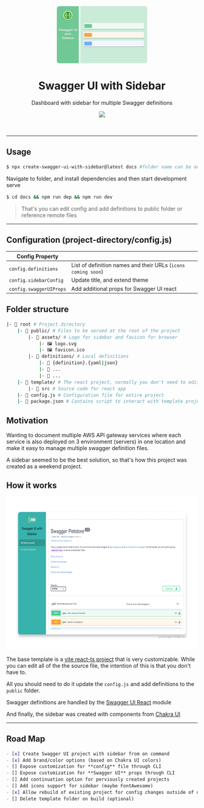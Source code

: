 <p align="center">
<img src="https://raw.githubusercontent.com/dimitriharding/create-swagger-ui-with-sidebar/main/media/logo.svg" height="150">
</p>

<h1 align="center">
Swagger UI with Sidebar
</h1>
<p align="center">
Dashboard with sidebar for multiple Swagger definitions
<p>
<p align="center">
  <a href="https://www.npmjs.com/package/create-swagger-ui-with-sidebar"><img src="https://img.shields.io/npm/v/create-swagger-ui-with-sidebar?color=2C7A7B&label="></a>
<p>
<br/>

---

## Usage

```bash
$ npx create-swagger-ui-with-sidebar@latest docs #folder name can be anything
```

Navigate to folder, and install dependencies and then start development serve

```bash
$ cd docs && npm run dep && npm run dev
```

> That's you can edit config and add definitions to public folder or reference remote files

---

## Configuration (project-directory/config.js)

| Config Property         |                                                               |
| ----------------------- | ------------------------------------------------------------- |
| `config.definitions`    | List of definition names and their URLs (`icons coming soon`) |
| `config.sidebarConfig`  | Update title, and extend theme                                |
| `config.swaggerUIProps` | Add additional props for Swagger UI react                     |

## Folder structure

```bash
|- 📁 root # Project directory
    |- 📁 public/ # Files to be served at the root of the project
        |- 📁 assets/ # Logo for sidebar and favicon for browser
            |- 🖼 logo.svg
            |- 🖼 favicon.ico
        |- 📁 definitions/ # Local definitions
            |- 📝 {definition}.{yaml|json}
            |- 📝 ...
            |- 📝 ...
    |- 📁 template/ # The react project, normally you don't need to edit the files here
        |- 📁 src # Source code for react app
    |- 📝 config.js # Configuration file for entire project
    |- 📝 package.json # Contains script to interact with template project

```

## Motivation

Wanting to document multiple AWS API gateway services where each service is also deployed on 3 environment (servers) in one location and make it easy to manage multiple swagger definition files.

A sidebar seemed to be the best solution, so that's how this project was created as a weekend project.

## How it works

<p align="center">
<img src="https://raw.githubusercontent.com/dimitriharding/create-swagger-ui-with-sidebar/main/media/showcase.svg" height="400">
</p>

The base template is a [vite react-ts project](https://stackblitz.com/edit/vitejs-vite-g3xkbc?file=index.html&terminal=dev) that is very customizable.
While you can edit all of the the source file, the intention of this is that you don't have to.

All you should need to do it update the `config.js` and add definitions to the `public` folder.

Swagger definitions are handled by the [Swagger UI React](https://www.npmjs.com/package/swagger-ui-react) module

And finally, the sidebar was created with components from [Chakra UI](https://chakra-ui.com/)

---

## Road Map

```md
- [x] Create Swagger UI project with sidebar from on command
- [x] Add brand/color options (based on Chakra UI colors)
- [] Expose customization for **config** file through CLI
- [] Expose customization for **Swagger UI** props through CLI
- [] Add continuation option for perviously created projects
- [] Add icons support for sidebar (maybe FontAwesome)
- [x] Allow rebuild of existing project for config changes outside of development
- [] Delete template folder on build (optional)
```
